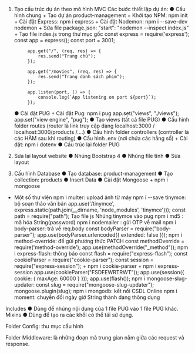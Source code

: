 <!-- XÂY DỰNG TRANG QUẢN LÝ SẢN PHẨM -->

1. Tạo cấu trúc dự án theo mô hình MVC
Các bước thiết lập dự án:
    ● Cấu hình chung
        + Tạo dự án product-management
        + Khởi tạo NPM: npm init
        + Cài đặt Express: npm i express
        + Cài đặt Nodemon: npm i --save-dev nodemon
        + Sửa file package.json: "start": "nodemon --inspect index.js"
        + Tạo file index.js trong thư mục gốc
            const express = require('express');
            const app = express();
            const port = 3001;

            app.get("/", (req, res) => {
                res.send("Trang chủ");
            });

            app.get("/movies", (req, res) => {
                res.send("Trang danh sách phim");
            });

            app.listen(port, () => {
                console.log(`App listening on port ${port}`);
            });
    ● Cài đặt PUG
        + Cài đặt Pug: npm i pug
            app.set("views", "./views");
            app.set("view engine", "pug");
    ● Tạo views (tất cả file PUG)
    ● Cấu hình folder routes (router là link truy cập dạng localhost:3000 / localhost:3000/products /....)
    ● Cấu hình folder controllers (controller là các HÀM sau khi routing)
    ● Cấu hình .env (nơi chứa các hằng số)
        + Cài đặt: npm i dotenv
    ● Cấu trúc lại folder PUG

2. Sửa lại layout website
    ● Nhúng Bootstrap 4
    ● Nhúng file tĩnh
    ● Sửa layout

3. Cấu hình Database
    ● Tạo database: product-management
    ● Tạo collection: products
    ● Insert Data
    ● Cài đặt Mongoose
        + npm i mongoose

* Một số thư viện
npm i multer: upload ảnh từ máy 
npm i --save tinymce: bộ soạn thảo văn bản
                    app.use('/tinymce', express.static(path.join(__dirname, 'node_modules', 'tinymce')));
                    const path = require("path");
                    Tạo file js
                    Nhúng tinymce vào pug
npm i md5 : mã hóa String(password)
npm i nodemailer : gửi OTP về mail
npm i body-parser: trả về req.body
                    const bodyParser = require("body-parser");
                    app.use(bodyParser.urlencoded({ extended: false }));
npm i method-override: để gửi phương thức PATCH
                    const methodOverride = require('method-override');
                    app.use(methodOverride("_method"));
npm i express-flash: thông báo
                    const flash = require("express-flash");
                    const cookieParser = require("cookie-parser");
                    const session = require("express-session");
                + npm i cookie-parser
                + npm i express-session
                    app.use(cookieParser("FSDFEWRTRWT"));
                    app.use(session({ cookie: { maxAge: 60000 } }));
                    app.use(flash());
npm i mongoose-slug-updater: 
                    const slug = require("mongoose-slug-updater");
                    mongoose.plugin(slug);
npm i mongodb: kết nối CSDL Online
npm i moment: chuyển đổi ngày giờ String thành dạng thông dụng


Includes
    ● Dùng để nhúng nội dung của 1 file PUG vào 1 file PUG khác.
Mixins
    ● Dùng để tạo ra các khối có thể tái sử dụng.

Folder Config: thư mục cấu hình

Folder Middleware: là những đoạn mã trung gian nằm giữa các request và response.